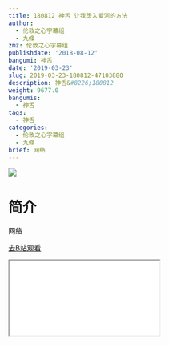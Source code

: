 ```yaml
---
title: 180812 神舌 让我堕入爱河的方法
author:
  - 伦敦之心字幕组
  - 九條
zmz: 伦敦之心字幕组
publishdate: '2018-08-12'
bangumi: 神舌
date: '2019-03-23'
slug: 2019-03-23-180812-47103880
description: 神舌&#8226;180812
weight: 9677.0
bangumis:
  - 神舌
tags:
  - 神舌
categories:
  - 伦敦之心字幕组
  - 九條
brief: 网络
---
```

![](https://i.imgur.com/UBnzKzF.jpg)
# 简介  
网络  

[去B站观看](https://www.bilibili.com/video/av47103880/)
<div class ="resp-container"><iframe class="testiframe" src="//player.bilibili.com/player.html?aid=47103880"", scrolling="no", allowfullscreen="true" > </iframe></div> 
